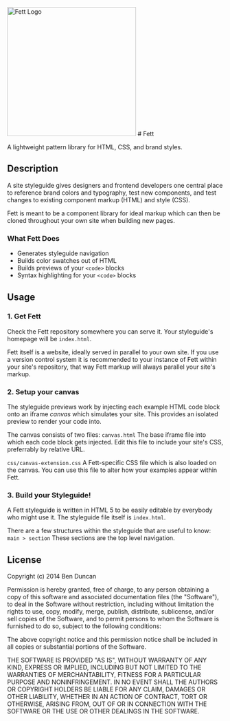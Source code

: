 <img src="http://benduncan.me/experiments/fett/fett-helmet.svg" alt="Fett Logo" width="300">
# Fett

A lightweight pattern library for HTML, CSS, and brand styles.


## Description

A site styleguide gives designers and frontend developers one central place to reference brand colors and typography, test new components, and test changes to existing component markup (HTML) and style (CSS).

Fett is meant to be a component library for ideal markup which can then be cloned throughout your own site when building new pages.


### What Fett Does

- Generates styleguide navigation
- Builds color swatches out of HTML
- Builds previews of your `<code>` blocks
- Syntax highlighting for your `<code>` blocks


## Usage

### 1. Get Fett

Check the Fett repository somewhere you can serve it.  Your styleguide's homepage will be `index.html`.

Fett itself is a website, ideally served in parallel to your own site. If you use a version control system it is recommended to your instance of Fett within your site's repository, that way Fett markup will always parallel your site's markup.

### 2. Setup your canvas

The styleguide previews work by injecting each example HTML code block onto an iframe _canvas_ which simulates your site. This provides an isolated preview to render your code into.

The canvas consists of two files:
`canvas.html`
The base iframe file into which each code block gets injected.  Edit this file to include your site's CSS, preferrably by relative URL.

`css/canvas-extension.css`
A Fett-specific CSS file which is also loaded on the canvas.  You can use this file to alter how your examples appear within Fett.

### 3. Build your Styleguide!

A Fett styleguide is written in HTML 5 to be easily editable by everybody who might use it.  The styleguide file itself is `index.html`.

There are a few structures within the styleguide that are useful to know:
`main > section`
These sections are the top level navigation.


## License

Copyright (c) 2014 Ben Duncan

Permission is hereby granted, free of charge, to any person
obtaining a copy of this software and associated documentation
files (the "Software"), to deal in the Software without
restriction, including without limitation the rights to use,
copy, modify, merge, publish, distribute, sublicense, and/or sell
copies of the Software, and to permit persons to whom the
Software is furnished to do so, subject to the following
conditions:

The above copyright notice and this permission notice shall be
included in all copies or substantial portions of the Software.

THE SOFTWARE IS PROVIDED "AS IS", WITHOUT WARRANTY OF ANY KIND,
EXPRESS OR IMPLIED, INCLUDING BUT NOT LIMITED TO THE WARRANTIES
OF MERCHANTABILITY, FITNESS FOR A PARTICULAR PURPOSE AND
NONINFRINGEMENT. IN NO EVENT SHALL THE AUTHORS OR COPYRIGHT
HOLDERS BE LIABLE FOR ANY CLAIM, DAMAGES OR OTHER LIABILITY,
WHETHER IN AN ACTION OF CONTRACT, TORT OR OTHERWISE, ARISING
FROM, OUT OF OR IN CONNECTION WITH THE SOFTWARE OR THE USE OR
OTHER DEALINGS IN THE SOFTWARE.
